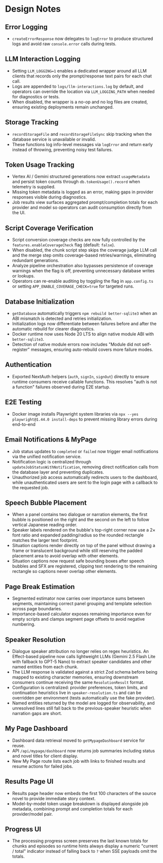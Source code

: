 # Design Notes

## Error Logging

- `createErrorResponse` now delegates to `logError` to produce structured logs and avoid raw `console.error` calls during tests.

## LLM Interaction Logging

- Setting `LLM_LOGGING=1` enables a dedicated wrapper around all LLM clients that records only the prompt/response text pairs for each chat call.
- Logs are appended to `logs/llm-interactions.log` by default, and operators can override the location via `LLM_LOGGING_PATH` when needed for diagnostics or tests.
- When disabled, the wrapper is a no-op and no log files are created, ensuring existing deployments remain unchanged.

## Storage Tracking

- `recordStorageFile` and `recordStorageFileSync` skip tracking when the database service is unavailable or invalid.
- These functions log info-level messages via `logError` and return early instead of throwing, preventing noisy test failures.

## Token Usage Tracking

- Vertex AI / Gemini structured generations now extract `usageMetadata` and persist token counts through `db.tokenUsage().record` when telemetry is supplied.
- Missing token metadata is logged as an error, making gaps in provider responses visible during diagnostics.
- Job results view surfaces aggregated prompt/completion totals for each provider and model so operators can audit consumption directly from the UI.

## Script Coverage Verification

- Script conversion coverage checks are now fully controlled by the `features.enableCoverageCheck` flag (default: `false`).
- When disabled, the chunk script step skips the coverage judge LLM call and the merge step omits coverage-based retries/warnings, eliminating redundant generations.
- Analyze pipeline orchestration also bypasses persistence of coverage warnings when the flag is off, preventing unnecessary database writes or lookups.
- Operators can re-enable auditing by toggling the flag in `app.config.ts` or setting `APP_ENABLE_COVERAGE_CHECK=true` for targeted runs.

## Database Initialization

- `getDatabase` automatically triggers `npm rebuild better-sqlite3` when an ABI mismatch is detected and retries initialization.
- Initialization logs now differentiate between failures before and after the automatic rebuild for clearer diagnostics.
- Docker runtime now uses Node 20 LTS to align native module ABI with `better-sqlite3`.
- Detection of native module errors now includes "Module did not self-register" messages, ensuring auto-rebuild covers more failure modes.


## Authentication

- Exported NextAuth helpers (`auth`, `signIn`, `signOut`) directly to ensure runtime consumers receive callable functions. This resolves "auth is not a function" failures observed during E2E startup.

## E2E Testing

- Docker image installs Playwright system libraries via `npx --yes playwright@1.44.0 install-deps` to prevent missing library errors during end-to-end 
## Email Notifications & MyPage

- Job status updates to `completed` or `failed` now trigger email notifications via the unified notification service.
- Notification logic is centralized through `updateJobStatusWithNotification`, removing direct notification calls from the database layer and preventing duplicates.
- Unauthorized job access automatically redirects users to the dashboard, while unauthenticated users are sent to the login page with a callback to the requested job.

## Speech Bubble Placement

- When a panel contains two dialogue or narration elements, the first bubble is positioned on the right and the second on the left to follow vertical Japanese reading order.
- Speaker labels rendered on the bubble's top-right corner now use a 2× font ratio and expanded padding/radius so the rounded rectangle matches the larger text footprint.
- Situation captions render directly on top of the panel without drawing a frame or translucent background while still reserving the padded placement area to avoid overlap with other elements.
- Situation captions now request safe bounding boxes after speech bubbles and SFX are registered, clipping text rendering to the remaining rectangle so captions never overlap other elements.

## Page Break Estimation

- Segmented estimator now carries over importance sums between segments, maintaining correct panel grouping and template selection across page boundaries.
- Importance-based calculator exposes remaining importance even for empty scripts and clamps segment page offsets to avoid negative numbering.


## Speaker Resolution

- Dialogue speaker attribution no longer relies on regex heuristics. An Effect-based pipeline now calls lightweight LLMs (Gemini 2.5 Flash Lite with fallback to GPT-5 Nano) to extract speaker candidates and other named entities from each chunk.
- The LLM response is validated against a strict Zod schema before being mapped to existing character memories, ensuring downstream consumers continue receiving the same `ResolutionResult` format.
- Configuration is centralized: provider preferences, token limits, and continuation heuristics live in `speaker-resolution.ts` and can be overridden per environment (tests automatically use the fake provider).
- Named entities returned by the model are logged for observability, and unresolved lines still fall back to the previous-speaker heuristic when narration gaps are short.


## My Page Dashboard

- Dashboard data retrieval moved to `getMypageDashboard` service for reuse.
- API `/api/mypage/dashboard` now returns job summaries including status and novel titles for client display.
- New My Page route lists each job with links to finished results and resume actions for failed jobs.

## Results Page UI

- Results page header now embeds the first 100 characters of the source novel to provide immediate story context.
- Model-by-model token usage breakdown is displayed alongside job metadata, combining prompt and completion totals for each provider/model pair.

## Progress UI

- The processing progress screen preserves the last known totals for chunks and episodes so runtime hints always display a
  numeric "current / total" indicator instead of falling back to `?` when SSE payloads omit the totals.

